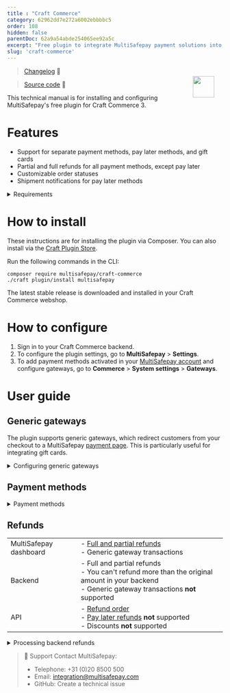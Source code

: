 ```yaml
---
title : "Craft Commerce"
category: 62962dd7e272a6002ebbbbc5
order: 108
hidden: false
parentDoc: 62a9a54abde254065ee92a5c
excerpt: "Free plugin to integrate MultiSafepay payment solutions into your Craft Commerce webshop."
slug: 'craft-commerce'
---
```

<img src="https://raw.githubusercontent.com/MultiSafepay/docs/master/static/logo/Integrations/Craft_Commerce.svg" width="50" align="right" style="margin: 20px; max-height: 75px"/>

> [Changelog](https://github.com/MultiSafepay/craft-commerce/blob/master/CHANGELOG.md) :link:

> [Source code](https://github.com/MultiSafepay/craft-commerce) :link:

This technical manual is for installing and configuring MultiSafepay's free plugin for Craft Commerce 3.

# Features
 
- Support for separate payment methods, pay later methods, and gift cards
- Partial and full refunds for all payment methods, except pay later
- Customizable order statuses
- Shipment notifications for pay later methods 

<details id="requirements">
<summary>Requirements</summary>
<br>

- Craft CMS version 3.2 or higher
- PHP 7.0 and higher
- Tested with PHP 7.0 

</details>

# How to install

These instructions are for installing the plugin via Composer. You can also install via the [Craft Plugin Store](https://plugins.craftcms.com/multisafepay).

Run the following commands in the CLI:

```
composer require multisafepay/craft-commerce
./craft plugin/install multisafepay
```

The latest stable release is downloaded and installed in your Craft Commerce webshop.

# How to configure
1. Sign in to your Craft Commerce backend.
2. To configure the plugin settings, go to **MultiSafepay** > **Settings**.  
3. To add payment methods activated in your [MultiSafepay account](https://merchant.multisafepay.com) and configure gateways, go to **Commerce** > **System settings** > **Gateways**.  

# User guide

## Generic gateways

The plugin supports generic gateways, which redirect customers from your checkout to a MultiSafepay [payment page](/payment-pages/). This is particularly useful for integrating gift cards.

<details id="configuring-generic-gateways">
<summary>Configuring generic gateways</summary>
<br>

1. Sign in to your Craft Commerce backend. 
2. Go to **Commerce** > **System settings** > **Gateways** > **+ New gateway**.
3. From the **Gateway** list, select **Generic gateway**.
4. Set the relevant [payment method gateway IDs](https://docs-api.multisafepay.com/reference/gateway-ids) and the gateway label.

</details>

## Payment methods

<details id="payment-methods">
<summary>Payment methods</summary>
<br>

- Cards: [All](/payment-methods/credit-debit-cards/), **except** Postepay and V Pay
- Banking methods: [All](/payment-methods/banks/)
- Pay later methods: [All](/payment-methods/pay-later/)
- Wallets: [Alipay](/payment-methods/alipay), [PayPal](/payment-methods/paypal)
- Prepaid cards:
    - Beauty and Wellness gift card
    - [Boekenbon](https://www.cadeaubon.nl/cadeaubonnen/nederlandse-boekenbon)
    - [Fashioncheque](https://www.fashioncheque.com/nl)
    - [Fashion gift card](https://www.fashion-giftcard.nl)
    - Fietsenbon
    - [Gezondheidsbon](https://www.gezondheidsbon.nl/mhome)
    - [Nationale tuinbon](https://www.nationale-tuinbon.nl)
    - [Parfumcadeaukaart](https://www.parfumcadeaukaart.nl)
    - [Podium](https://www.podiumcadeaukaart.nl)
    - [Sport en Fit](https://www.sportenfitcadeau.nl)
    - [VVV gift card](https://www.vvvcadeaukaarten.nl)
    - [Webshop gift card](https://www.webshopgiftcard.nl)
    - [Wellness gift card](https://www.wellnessgiftcard.nl)
    - Wijncadeau
    - [Winkelcheque](https://www.winkelcheque.nl)
    - [Yourgift](https://www.yourgift.nl/)

</details>

## Refunds

| | |
|---|---|
| MultiSafepay dashboard | - [Full and partial refunds](/refunds/) <br> - Generic gateway transactions |
| Backend | - Full and partial refunds <br> - You can't refund more than the original amount in your backend <br> - Generic gateway transactions **not** supported |
| API | - [Refund order](https://docs-api.multisafepay.com/reference/refundorder) <br> - [Pay later refunds](/payment-methods/pay-later) **not** supported <br> - Discounts **not** supported |

<details id="processing-backend-refunds">
<summary>Processing backend refunds</summary>
<br>

To process refunds from the Craft Commerce admin panel:  

1. Go to **Commerce** > **Orders**.
2. Select the order.
3. To see the refund options, go to the **Transactions** tab. 

</details>

> 💬  Support
> Contact MultiSafepay:
> 
> - Telephone: +31 (0)20 8500 500
> - Email: <integration@multisafepay.com>
> - GitHub: Create a technical issue